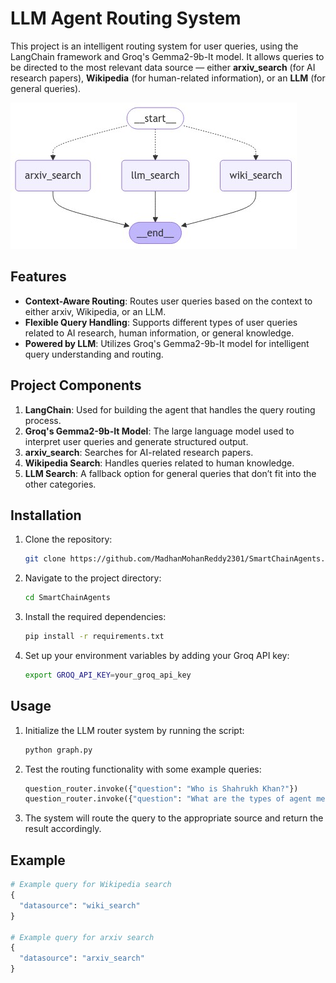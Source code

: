 # LLM Agent Routing System

This project is an intelligent routing system for user queries, using the LangChain framework and Groq's Gemma2-9b-It model. It allows queries to be directed to the most relevant data source — either **arxiv_search** (for AI research papers), **Wikipedia** (for human-related information), or an **LLM** (for general queries).


![Graph Image](graph_image.png)
## Features

- **Context-Aware Routing**: Routes user queries based on the context to either arxiv, Wikipedia, or an LLM.
- **Flexible Query Handling**: Supports different types of user queries related to AI research, human information, or general knowledge.
- **Powered by LLM**: Utilizes Groq's Gemma2-9b-It model for intelligent query understanding and routing.

## Project Components

1. **LangChain**: Used for building the agent that handles the query routing process.
2. **Groq's Gemma2-9b-It Model**: The large language model used to interpret user queries and generate structured output.
3. **arxiv_search**: Searches for AI-related research papers.
4. **Wikipedia Search**: Handles queries related to human knowledge.
5. **LLM Search**: A fallback option for general queries that don’t fit into the other categories.

## Installation

1. Clone the repository:
    ```bash
    git clone https://github.com/MadhanMohanReddy2301/SmartChainAgents.git
    ```

2. Navigate to the project directory:
    ```bash
    cd SmartChainAgents
    ```

3. Install the required dependencies:
    ```bash
    pip install -r requirements.txt
    ```

4. Set up your environment variables by adding your Groq API key:
    ```bash
    export GROQ_API_KEY=your_groq_api_key
    ```

## Usage

1. Initialize the LLM router system by running the script:
    ```bash
    python graph.py
    ```

2. Test the routing functionality with some example queries:
    ```python
    question_router.invoke({"question": "Who is Shahrukh Khan?"})
    question_router.invoke({"question": "What are the types of agent memory?"})
    ```

3. The system will route the query to the appropriate source and return the result accordingly.

## Example

```python
# Example query for Wikipedia search
{
  "datasource": "wiki_search"
}

# Example query for arxiv search
{
  "datasource": "arxiv_search"
}

